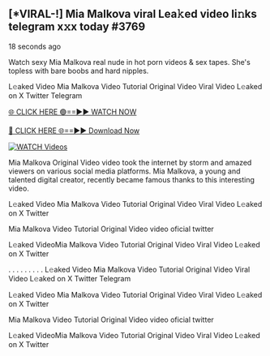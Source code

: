 ## [*VIRAL-!] Mia Malkova viral Lea𝚔ed video li𝚗ks telegram x𝚡x today #3769

18 seconds ago

Watch sexy Mia Malkova real nude in hot porn videos & sex tapes. She's topless with bare boobs and hard nipples.

L𝚎aked Video Mia Malkova Video Tutorial Original Video Viral Video L𝚎aked on X Twitter Telegram

[🌐 CLICK HERE 🟢==►► WATCH NOW](https://russelviper69.blogspot.com/p/leaked-video.html)

[🔴 CLICK HERE 🌐==►► Download Now](https://russelviper69.blogspot.com/p/leaked-video.html)

[![WATCH Videos](https://i.imgur.com/dJHk4Zq.gif)](https://russelviper69.blogspot.com/p/leaked-video.html)

Mia Malkova Original Video video took the internet by storm and amazed viewers on various social media platforms. Mia Malkova, a young and talented digital creator, recently became famous thanks to this interesting video.

L𝚎aked Video Mia Malkova Video Tutorial Original Video Viral Video L𝚎aked on X Twitter

Mia Malkova Video Tutorial Original Video video oficial twitter

L𝚎aked VideoMia Malkova Video Tutorial Original Video Viral Video L𝚎aked on X Twitter

. . . . . . . . . L𝚎aked Video Mia Malkova Video Tutorial Original Video Viral Video L𝚎aked on X Twitter Telegram

L𝚎aked Video Mia Malkova Video Tutorial Original Video Viral Video L𝚎aked on X Twitter

Mia Malkova Video Tutorial Original Video video oficial twitter

L𝚎aked VideoMia Malkova Video Tutorial Original Video Viral Video L𝚎aked on X Twitter